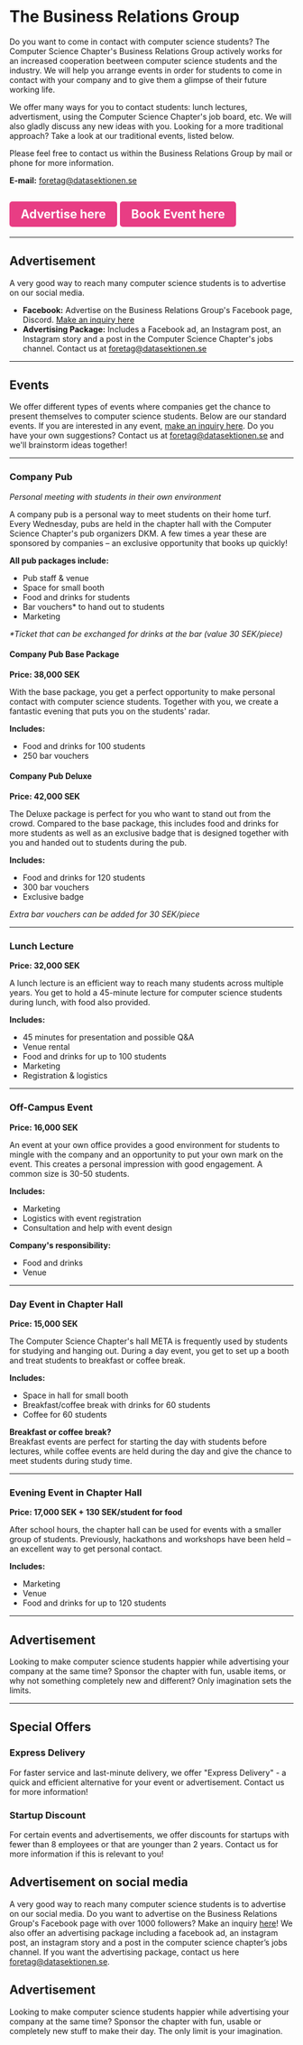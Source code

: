 # The Business Relations Group

Do you want to come in contact with computer science students?
The Computer Science Chapter's Business Relations Group actively works for an increased
cooperation beetween computer science students and the industry. We will help
you arrange events in order for students to come in contact with your company
and to give them a glimpse of their future working life.

We offer many ways for you to contact students: lunch lectures, advertisment,
using the Computer Science Chapter's job board, etc. We will also gladly discuss
any new ideas with you. Looking for a more traditional approach? Take a look at
our traditional events, listed below.

Please feel free to contact us within the Business Relations Group by mail or phone
for more information.

**E-mail:** [foretag@datasektionen.se](mailto:foretag@datasektionen.se)


## <a href="https://nlg.bz/annons" style="display: inline-block; padding: 10px 20px; background-color: #E83D84; color: white; text-align: center; text-decoration: none; border-radius: 5px;">Advertise here</a>  <a href="https://nlg.bz/event" style="display: inline-block; padding: 10px 20px; background-color: #E83D84; color: white; text-align: center; text-decoration: none; border-radius: 5px;">Book Event here</a>

---

## Advertisement

A very good way to reach many computer science students is to advertise on our social media.

- **Facebook:** Advertise on the Business Relations Group's Facebook page, Discord. [Make an inquiry here](https://docs.google.com/forms/d/e/1FAIpQLSckG6WdOWUJzq-wQZYSc600Ted_N6PY6QM5l65DILzeyPFZoA/viewform?usp=sf_link)
- **Advertising Package:** Includes a Facebook ad, an Instagram post, an Instagram story and a post in the Computer Science Chapter's jobs channel. Contact us at [foretag@datasektionen.se](mailto:foretag@datasektionen.se)

---

## Events

We offer different types of events where companies get the chance to present themselves to computer science students. Below are our standard events. If you are interested in any event, [make an inquiry here](link). Do you have your own suggestions? Contact us at [foretag@datasektionen.se](mailto:foretag@datasektionen.se) and we'll brainstorm ideas together!

---
### Company Pub

*Personal meeting with students in their own environment*

A company pub is a personal way to meet students on their home turf. Every Wednesday, pubs are held in the chapter hall with the Computer Science Chapter's pub organizers DKM. A few times a year these are sponsored by companies – an exclusive opportunity that books up quickly!

**All pub packages include:**

* Pub staff & venue
* Space for small booth
* Food and drinks for students
* Bar vouchers* to hand out to students
* Marketing

*\*Ticket that can be exchanged for drinks at the bar (value 30 SEK/piece)*



#### Company Pub Base Package
**Price: 38,000 SEK**

With the base package, you get a perfect opportunity to make personal contact with computer science students. Together with you, we create a fantastic evening that puts you on the students' radar.

**Includes:**

* Food and drinks for 100 students
* 250 bar vouchers


#### Company Pub Deluxe
**Price: 42,000 SEK**

The Deluxe package is perfect for you who want to stand out from the crowd. Compared to the base package, this includes food and drinks for more students as well as an exclusive badge that is designed together with you and handed out to students during the pub.

**Includes:**

* Food and drinks for 120 students
* 300 bar vouchers
* Exclusive badge

*Extra bar vouchers can be added for 30 SEK/piece*


---
### Lunch Lecture
**Price: 32,000 SEK**

A lunch lecture is an efficient way to reach many students across multiple years. You get to hold a 45-minute lecture for computer science students during lunch, with food also provided.

**Includes:**

* 45 minutes for presentation and possible Q&A
* Venue rental
* Food and drinks for up to 100 students
* Marketing
* Registration & logistics

---
### Off-Campus Event
**Price: 16,000 SEK**

An event at your own office provides a good environment for students to mingle with the company and an opportunity to put your own mark on the event. This creates a personal impression with good engagement. A common size is 30-50 students.

**Includes:**

* Marketing
* Logistics with event registration
* Consultation and help with event design

**Company's responsibility:**

* Food and drinks
* Venue

---
### Day Event in Chapter Hall
**Price: 15,000 SEK**

The Computer Science Chapter's hall META is frequently used by students for studying and hanging out. During a day event, you get to set up a booth and treat students to breakfast or coffee break.

**Includes:**
* Space in hall for small booth
* Breakfast/coffee break with drinks for 60 students
* Coffee for 60 students

**Breakfast or coffee break?**  
Breakfast events are perfect for starting the day with students before lectures, while coffee events are held during the day and give the chance to meet students during study time.

---
### Evening Event in Chapter Hall
**Price: 17,000 SEK + 130 SEK/student for food**

After school hours, the chapter hall can be used for events with a smaller group of students. Previously, hackathons and workshops have been held – an excellent way to get personal contact.

**Includes:**

* Marketing
* Venue
* Food and drinks for up to 120 students

---

## Advertisement

Looking to make computer science students happier while advertising your company at the same time? Sponsor the chapter with fun, usable items, or why not something completely new and different? Only imagination sets the limits.

---

## Special Offers

### Express Delivery
For faster service and last-minute delivery, we offer "Express Delivery" - a quick and efficient alternative for your event or advertisement. Contact us for more information!

### Startup Discount
For certain events and advertisements, we offer discounts for startups with fewer than 8 employees or that are younger than 2 years. Contact us for more information if this is relevant to you!



## Advertisement on social media

A very good way to reach many computer science students is to advertise on our social media. Do you want to advertise on the Business Relations Group's Facebook page with over 1000 followers? Make an inquiry [here](https://docs.google.com/forms/d/e/1FAIpQLSckG6WdOWUJzq-wQZYSc600Ted_N6PY6QM5l65DILzeyPFZoA/viewform?usp=sf_link)! We also offer an advertising package including  a facebook ad, an instagram post, an instagram story and a post in the computer science chapter’s jobs channel. If you want the advertising package, contact us here [foretag@datasektionen.se](mailto:foretag@datasektionen.se).

## Advertisement

Looking to make computer science students happier while advertising your company
at the same time? Sponsor the chapter with fun, usable or completely new
stuff to make their day. The only limit is your imagination.

